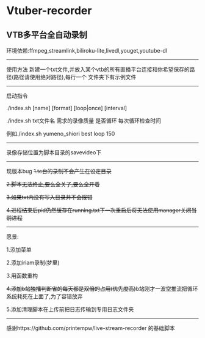 # Vtuber-recorder
VTB多平台全自动录制
-----------------------------------------------------

环境依赖:ffmpeg,streamlink,biliroku-lite,livedl,youget,youtube-dl

-----------------------------------------------------
使用方法
新建一个txt文件,并放入某个vtb的所有直播平台连接和你希望保存的路径(路径请使用绝对路径),每行一个
文件夹下有示例文件

------------------------------------------------------------
启动指令

./index.sh [name] [format] [loop|once] [interval]

./index.sh txt文件名 需求的录像质量 是否循环 每次循环检查时间 

例如./index.sh yumeno_shiori best loop 150

------------------------------------------------------------

录像存储位置为脚本目录的savevideo下

------------------------------------------------------------
现版本bug
~~1.tc台的录制不会产生在设定目录~~

~~2.脚本无法终止,要么全关了,要么全开着~~

~~3.如果txt内没有写入目录并不会报错~~

~~4.进程结束后pid仍然缓存在running.txt下一次重启后将无法使用manager关闭当前进程~~

------------------------------------------------------------
愿景:

1.添加菜单

2.添加iriam录制(梦里)

3.用函数重构

~~4.添加b站独播判断省的每天都是双倍的占用(优先度高)~~b站刚才一波空推流把循环系统耗死在上面了,为了容错放弃

5.添加清理脚本在上传前把日志传输到专用日志文件夹


------------------------------------------------------------

感谢https://github.com/printempw/live-stream-recorder 的基础脚本 
